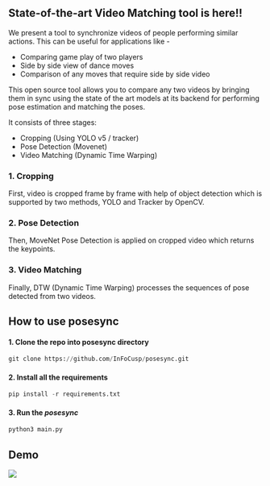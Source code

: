 ## State-of-the-art Video Matching tool is here!! 

We present a tool to synchronize videos of people performing similar actions. This can be useful for applications like - 
* Comparing game play of two players
* Side by side view of dance moves
* Comparison of any moves that require side by side video

This open source tool allows you to compare any two videos by bringing them in sync using the state of the art models at its backend for performing pose estimation and matching the poses.


It consists of three stages:
* Cropping (Using YOLO v5 / tracker)
* Pose Detection (Movenet)
* Video Matching (Dynamic Time Warping)
    
### 1. Cropping
First, video is cropped frame by frame with help of object detection which is supported by two methods, YOLO and Tracker by OpenCV.

### 2. Pose Detection
Then, MoveNet Pose Detection is applied on cropped video which returns the keypoints.

### 3. Video Matching
Finally, DTW (Dynamic Time Warping) processes the sequences of pose detected from two videos.


## How to use posesync

#### 1. Clone the repo into posesync directory
```python
git clone https://github.com/InFoCusp/posesync.git
```

#### 2. Install all the requirements
```python
pip install -r requirements.txt
```

#### 3. Run the *posesync*
```python
python3 main.py
```

## Demo

![](https://github.com/InFoCusp/posesync/blob/main/data/PoseSync_Demo.gif)
